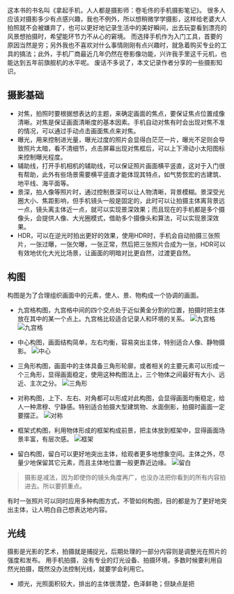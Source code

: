 
这本书的书名叫《拿起手机，人人都是摄影师：卷毛佟的手机摄影笔记》。
很多人应该对摄影多少有点感兴趣，我也不例外，所以想稍微学学摄影，这样给老婆大人拍照就不会被嫌弃了，也可以更好地记录生活中的美好瞬间，出去玩耍看到漂亮的风景想拍摄时，希望能环节力不从心的窘境。
而选择手机作为入门工具，首要的原因当然是穷；另外我也不喜欢对什么事情刚刚有点兴趣时，就急着购买专业的工具的搞法；此外，手机厂商最近几年仍然在卷影像功能，兴许我手里这千元机，也能达到五年前旗舰机的水平呢。
废话不多说了，本文记录作者分享的一些摄影知识。

## 摄影基础
- 对焦，拍照时要根据想表达的主题，来确定画面的焦点，要保证焦点位置成像清晰。对焦是保证画面清晰度的基本因素。手机自动对焦有时会出现对焦不准的情况，可以通过手动点击画面焦点来对焦。
- 曝光，用来控制进光量，曝光过度的照片会显得白茫茫一片，曝光不足则会导致照片太暗，看不清细节，点击屏幕出现对焦框后，可以上下滑动小太阳图标来控制曝光程度。
- 辅助线，打开手机相机的辅助线，可以保证照片画面横平竖直，这对于入门很有帮助，此外有些场景需要横平竖直才能体现其特点，如气势恢宏的古建筑、地平线、海平面等。
- 景深，拍人像等照片时，通过控制景深可以让人物清晰，背景模糊。景深受光圈大小、焦距影响，但手机镜头一般是固定的，此时可以让拍摄主体离背景远一点，镜头离主体近一点，就可以实现景深效果；而且现在的手机都是多个摄像头，会提供人像、大光圈模式，借助多个摄像头和算法，可以实现景深效果。
- HDR，可以在逆光时拍出更好的效果，使用HDR时，手机会自动拍摄三张照片，一张过曝，一张欠曝，一张正常，然后把三张照片合成为一张，HDR可以有效地优化大光比场景，让画面的明暗对比更自然，过渡更自然。

## 构图
构图是为了合理组织画面中的元素，使人、景、物构成一个协调的画面。
- 九宫格构图，九宫格中间的四个交点处于近似黄金分割的位置，拍摄时把主体放在其中的某一个点上。九宫格比较适合记录人和环境的关系。
![九宫格](./2.九宫格1.jpg)
![九宫格](./2.九宫格2.jpg)

- 中心构图，画面结构简单，左右均衡，容易突出主体，特别适合人像、静物摄影。
![中心](./2.中心.jpg)
- 三角形构图，画面中的主体具备三角形轮廓，或者相关的主要元素可以形成一个三角形，显得画面稳定，使用这种构图法上，三个物体之间最好有大小、远近、主次之分。
![三角形](./2.三角形.jpg)
- 对称构图，上下、左右、对角都可以形成对此构图，会显得画面均衡稳定，给人一种肃穆、宁静感。特别适合拍摄大型建筑物、水面倒影，拍摄时画面一定要摆正。
![对称](./2.对称.jpg)
- 框架式构图，利用物体形成的框架构成前景，把主体放到框架中，显得画面场景丰富，有层次感。
![框架](./2.框架.jpg)
- 留白构图，留白可以更好地突出主体，给观者更多地想象空间。主体之外，尽量少地保留其它元素，而且主体地位置一般更靠近边缘。
![留白](./2.留白.jpg)
>摄影是减法，因为即使你的镜头角度再广，也没办法把你看到的所有内容拍进去。所以要抓重点。

有时一张照片可以同时应用多种构图方式，不管如何构图，目的都是为了更好地突出主体，让人明白自己想表达地内容。

## 光线
摄影是光影的艺术，拍摄就是捕捉光，后期处理的一部分内容则是调整光在照片的强度和发布。
用手机拍摄，没有专业的灯光设备、拍摄环境，多数时候要利用自然光拍摄，既然没办法控制光线，就要学会利用它。

- 顺光，光照面积较大，排出的主体很清楚，色泽鲜艳；但缺点是把